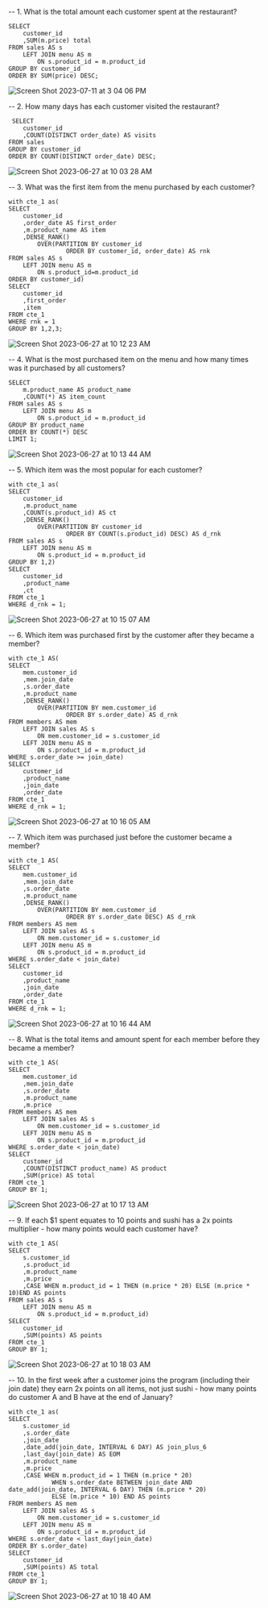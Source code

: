 -- 1. What is the total amount each customer spent at the restaurant?
```
SELECT
	customer_id
    ,SUM(m.price) total
FROM sales AS s
	LEFT JOIN menu AS m
		ON s.product_id = m.product_id
GROUP BY customer_id
ORDER BY SUM(price) DESC;
```
![Screen Shot 2023-07-11 at 3 04 06 PM](https://github.com/kevincombs08/8_week_sql_challenge/assets/126277909/4b531146-3da5-4a43-8c9d-cdd72f744bb5)

-- 2. How many days has each customer visited the restaurant?
```
 SELECT
	customer_id
    ,COUNT(DISTINCT order_date) AS visits
FROM sales
GROUP BY customer_id 
ORDER BY COUNT(DISTINCT order_date) DESC; 
```
![Screen Shot 2023-06-27 at 10 03 28 AM](https://github.com/kevincombs08/8_week_sql_challenge/assets/126277909/28453b56-1d80-4ba0-a289-2d36465c4934)

-- 3. What was the first item from the menu purchased by each customer?
```
with cte_1 as(
SELECT
	customer_id
    ,order_date AS first_order
    ,m.product_name AS item
    ,DENSE_RANK()
		OVER(PARTITION BY customer_id
				ORDER BY customer_id, order_date) AS rnk
FROM sales AS s
	LEFT JOIN menu AS m
		ON s.product_id=m.product_id
ORDER BY customer_id)
SELECT
	customer_id
    ,first_order
    ,item
FROM cte_1
WHERE rnk = 1
GROUP BY 1,2,3;
```
![Screen Shot 2023-06-27 at 10 12 23 AM](https://github.com/kevincombs08/8_week_sql_challenge/assets/126277909/ca36a0ee-d9df-436a-842e-7f8d8144d2c5)

-- 4. What is the most purchased item on the menu and how many times was it purchased by all customers?
```
SELECT
    m.product_name AS product_name
    ,COUNT(*) AS item_count
FROM sales AS s
	LEFT JOIN menu AS m 
		ON s.product_id = m.product_id
GROUP BY product_name
ORDER BY COUNT(*) DESC
LIMIT 1;
```
![Screen Shot 2023-06-27 at 10 13 44 AM](https://github.com/kevincombs08/8_week_sql_challenge/assets/126277909/a0a6bb7c-74ae-4afd-95a6-909eec1868d3)

-- 5. Which item was the most popular for each customer?
```
with cte_1 as(
SELECT
	customer_id
    ,m.product_name
    ,COUNT(s.product_id) AS ct
    ,DENSE_RANK()
		OVER(PARTITION BY customer_id
				ORDER BY COUNT(s.product_id) DESC) AS d_rnk
FROM sales AS s
	LEFT JOIN menu AS m
		ON s.product_id = m.product_id
GROUP BY 1,2)
SELECT
	customer_id
    ,product_name
    ,ct
FROM cte_1
WHERE d_rnk = 1;
```
![Screen Shot 2023-06-27 at 10 15 07 AM](https://github.com/kevincombs08/8_week_sql_challenge/assets/126277909/9beb625d-f83d-4a1d-92ac-f4b48fb878a8)

-- 6. Which item was purchased first by the customer after they became a member?
```
with cte_1 AS(
SELECT
	mem.customer_id
    ,mem.join_date
    ,s.order_date
    ,m.product_name
    ,DENSE_RANK()
		OVER(PARTITION BY mem.customer_id
				ORDER BY s.order_date) AS d_rnk
FROM members AS mem
	LEFT JOIN sales AS s
		ON mem.customer_id = s.customer_id
	LEFT JOIN menu AS m
		ON s.product_id = m.product_id
WHERE s.order_date >= join_date)
SELECT
	customer_id
    ,product_name
    ,join_date
    ,order_date
FROM cte_1
WHERE d_rnk = 1;
```
![Screen Shot 2023-06-27 at 10 16 05 AM](https://github.com/kevincombs08/8_week_sql_challenge/assets/126277909/d6aff483-b1eb-4d55-bec2-07e1015eda85)

-- 7. Which item was purchased just before the customer became a member?
```
with cte_1 AS(
SELECT
	mem.customer_id
    ,mem.join_date
    ,s.order_date
    ,m.product_name
    ,DENSE_RANK()
		OVER(PARTITION BY mem.customer_id
				ORDER BY s.order_date DESC) AS d_rnk
FROM members AS mem
	LEFT JOIN sales AS s
		ON mem.customer_id = s.customer_id
	LEFT JOIN menu AS m
		ON s.product_id = m.product_id
WHERE s.order_date < join_date)
SELECT
	customer_id
    ,product_name
    ,join_date
    ,order_date
FROM cte_1
WHERE d_rnk = 1;
```
![Screen Shot 2023-06-27 at 10 16 44 AM](https://github.com/kevincombs08/8_week_sql_challenge/assets/126277909/5822e0da-cc5b-4a55-9ce4-1d81bf300cc4)

-- 8. What is the total items and amount spent for each member before they became a member?
```
with cte_1 AS(
SELECT
	mem.customer_id
    ,mem.join_date
    ,s.order_date
    ,m.product_name
    ,m.price
FROM members AS mem
	LEFT JOIN sales AS s
		ON mem.customer_id = s.customer_id
	LEFT JOIN menu AS m
		ON s.product_id = m.product_id
WHERE s.order_date < join_date)
SELECT
	customer_id
    ,COUNT(DISTINCT product_name) AS product
    ,SUM(price) AS total
FROM cte_1
GROUP BY 1; 
```
![Screen Shot 2023-06-27 at 10 17 13 AM](https://github.com/kevincombs08/8_week_sql_challenge/assets/126277909/34d35a20-62a9-48ba-9a12-53fd2406ad37)

-- 9.  If each $1 spent equates to 10 points and sushi has a 2x points multiplier - how many points would each customer have?
```
with cte_1 AS(
SELECT
	s.customer_id
	,s.product_id
    ,m.product_name
    ,m.price
    ,CASE WHEN m.product_id = 1 THEN (m.price * 20) ELSE (m.price * 10)END AS points
FROM sales AS s
	LEFT JOIN menu AS m
		ON s.product_id = m.product_id)
SELECT 
	customer_id
    ,SUM(points) AS points
FROM cte_1
GROUP BY 1; 
```
![Screen Shot 2023-06-27 at 10 18 03 AM](https://github.com/kevincombs08/8_week_sql_challenge/assets/126277909/78ee1d19-cb0c-462a-b062-a9adad8ad2bc)

-- 10. In the first week after a customer joins the program (including their join date) they earn 2x points on all items, not just sushi - how many points do customer A and B have at the end of January?
```
with cte_1 as(
SELECT
	s.customer_id
	,s.order_date
    ,join_date
    ,date_add(join_date, INTERVAL 6 DAY) AS join_plus_6
    ,last_day(join_date) AS EOM
    ,m.product_name
    ,m.price
    ,CASE WHEN m.product_id = 1 THEN (m.price * 20) 
			WHEN s.order_date BETWEEN join_date AND date_add(join_date, INTERVAL 6 DAY) THEN (m.price * 20) 
            ELSE (m.price * 10) END AS points
FROM members AS mem
	LEFT JOIN sales AS s
		ON mem.customer_id = s.customer_id
	LEFT JOIN menu AS m
		ON s.product_id = m.product_id
WHERE s.order_date < last_day(join_date)
ORDER BY s.order_date)
SELECT
	customer_id
    ,SUM(points) AS total
FROM cte_1
GROUP BY 1;
```
![Screen Shot 2023-06-27 at 10 18 40 AM](https://github.com/kevincombs08/8_week_sql_challenge/assets/126277909/eeb0b565-7c20-426b-b90d-2b7be76d91d3)
